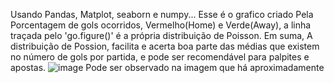 Usando Pandas, Matplot, seaborn e numpy...
Esse é o grafico criado Pela Porcentagem de gols ocorridos, Vermelho(Home) e Verde(Away), a linha traçada pelo 'go.figure()' é a própria distribuição de Poisson.
Em suma, A distribuição de Possion, facilita e acerta boa parte das médias que existem no número de gols por partida, e pode ser recomendável para palpites e apostas.
![image](https://github.com/PabloNeri66/Distribui-oDePossion/assets/89610356/bbb16b69-5d12-451f-b4ef-88e71420c749)
Pode ser observado na imagem que há aproximadamente
